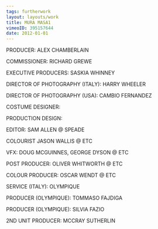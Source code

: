 ```yaml
---
tags: furtherwork
layout: layouts/work
title: MURA MASA1
vimeoID: 395157644
date: 2012-01-01
---
```


PRODUCER: ALEX CHAMBERLAIN

COMMISSIONER: RICHARD GREWE

EXECUTIVE PRODUCERS: SASKIA WHINNEY

DIRECTOR OF PHOTOGRAPHY (ITALY): HARRY WHEELER

DIRECTOR OF PHOTOGRAPHY (USA): CAMBIO FERNANDEZ

COSTUME DESIGNER:

PRODUCTION DESIGN:

EDITOR: SAM ALLEN @ SPEADE

COLOURIST JASON WALLIS @ ETC

VFX: DOUG MCGUINNES, GEORGE DYSON @ ETC

POST PRODUCER: OLIVER WHITWORTH @ ETC

COLOUR PRODUCER: OSCAR WENDT @ ETC

SERVICE (ITALY): OLYMPIQUE

PRODUCER (OLYMPIQUE): TOMMASO FAJDIGA

PRODUCER (OLYMPIQUE): SILVIA FAZIO

2ND UNIT PRODUCER: MCCRAY SUTHERLIN
